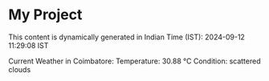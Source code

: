 # My Project

This content is dynamically generated in Indian Time (IST): 2024-09-12 11:29:08 IST


Current Weather in Coimbatore:
Temperature: 30.88 °C
Condition: scattered clouds

